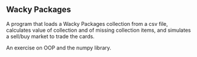 ## Wacky Packages
A program that loads a Wacky Packages collection from a csv file, calculates value of collection and of missing collection items, and simulates a sell/buy market to trade the cards.

An exercise on OOP and the numpy library.
